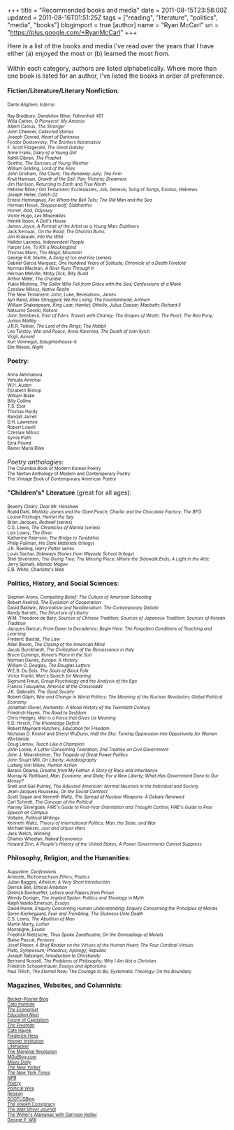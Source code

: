 +++
title = "Recommended books and media"
date = 2011-08-15T23:58:00Z
updated = 2011-08-16T01:51:25Z
tags = ["reading", "literature", "politics", "media", "books"]
blogimport = true
[author]
	name = "Ryan McCarl"
	uri = "https://plus.google.com/+RyanMcCarl"
+++

Here is a list of the books and media I've read over the years that I have either (a) enjoyed the most or (b) learned the most from.<br /><br />Within each category, authors are listed alphabetically.  Where more than one book is listed for an author, I've listed the books in order of preference.<br /><br /><b>Fiction/Literature/Literary Nonfiction</b>:<br /><br /><span class="Apple-style-span" style="font-size: x-small;">Dante Alighieri,&nbsp;<i>Inferno</i></span><br /><div style="margin-bottom: 0px; margin-left: 0px; margin-right: 0px; margin-top: 0px;"><span class="Apple-style-span" style="font-size: x-small;">Ray Bradbury, <i>Dandelion Wine; Fahrenheit 451</i></span></div><span class="Apple-style-span" style="font-size: x-small;">Willa Cather, <i>O Pioneers!</i>;&nbsp;<i>My Antonia</i></span><br /><span class="Apple-style-span" style="font-size: x-small;">Albert Camus, <i>The Stranger</i></span><br /><span class="Apple-style-span" style="font-size: x-small;">John Cheever, <i>Collected Stories</i></span><br /><span class="Apple-style-span" style="font-size: x-small;">Joseph Conrad, <i>Heart of Darkness</i></span><br /><span class="Apple-style-span" style="font-size: x-small;">Fyodor Dostoevsky, <i>The Brothers Karamazov</i></span><br /><span class="Apple-style-span" style="font-size: x-small;">F. Scott Fitzgerald, <i>The Great Gatsby</i></span><br /><span class="Apple-style-span" style="font-size: x-small;">Anne Frank, <i>Diary of a Young Girl</i></span><br /><div style="margin-bottom: 0px; margin-left: 0px; margin-right: 0px; margin-top: 0px;"><span class="Apple-style-span" style="font-size: x-small;">Kahlil Gibran, <i>The Prophet</i></span></div><span class="Apple-style-span" style="font-size: x-small;">Goethe, <i>The Sorrows of Young Werther</i></span><br /><span class="Apple-style-span" style="font-size: x-small;">William Golding, <i>Lord of the Flies</i></span><br /><span class="Apple-style-span" style="font-size: x-small;">John Grisham, <i>The Client; The Runaway Jury; The Firm</i></span><br /><span class="Apple-style-span" style="font-size: x-small;">Knut Hamsun, <i>Growth of the Soil</i>; <i>Pan; Victoria; </i><i>Dreamers</i></span><br /><span class="Apple-style-span" style="font-size: x-small;">Jim Harrison, <i>Returning to Earth</i>&nbsp;and <i>True North</i></span><br /><span class="Apple-style-span" style="font-size: x-small;">Hebrew Bible / Old Testament: Ecclesiastes, Job, Genesis, Song of Songs, Exodus, Hebrews</span><br /><span class="Apple-style-span" style="font-size: x-small;">Joseph Heller, <i>Catch-22</i></span><br /><span class="Apple-style-span" style="font-size: x-small;">Ernest Hemingway, <i>For Whom the Bell Tolls; The Old Man and the Sea</i></span><br /><span class="Apple-style-span" style="font-size: x-small;">Herman Hesse, <i>Steppenwolf; Siddhartha</i></span><br /><span class="Apple-style-span" style="font-size: x-small;">Homer, <i>Iliad, Odyssey</i></span><br /><span class="Apple-style-span" style="font-size: x-small;">Victor Hugo, <i>Les Miserables</i></span><br /><span class="Apple-style-span" style="font-size: x-small;">Henrik Ibsen, <i>A Doll's House</i></span><br /><span class="Apple-style-span" style="font-size: x-small;">James Joyce, <i>A Portrait of the Artist as a Young Man; Dubliners</i></span><br /><span class="Apple-style-span" style="font-size: x-small;">Jack Kerouac, <i>On the Road</i>;&nbsp;<i>The Dharma Bums</i></span><br /><span class="Apple-style-span" style="font-size: x-small;">Jon Krakauer, <i>Into the Wild</i></span><br /><span class="Apple-style-span" style="font-size: x-small;">Halldor Laxness, <i>Independent People</i></span><br /><span class="Apple-style-span" style="font-size: x-small;">Harper Lee, <i>To Kill a Mockingbird</i></span><br /><span class="Apple-style-span" style="font-size: x-small;">Thomas Mann, <i>The Magic Mountain</i></span><br /><span class="Apple-style-span" style="font-size: x-small;">George R.R. Martin, <i>A Song of Ice and Fire</i>&nbsp;(series)</span><br /><span class="Apple-style-span" style="font-size: x-small;">Gabriel Garcia Marquez, <i>One Hundred Years of Solitude; Chronicle of a Death Foretold</i></span><br /><span class="Apple-style-span" style="font-size: x-small;">Norman Maclean, <i>A River Runs Through It</i></span><br /><span class="Apple-style-span" style="font-size: x-small;">Herman Melville,&nbsp;<i>Moby Dick, Billy Budd</i></span><br /><span class="Apple-style-span" style="font-size: x-small;">Arthur Miller, <i>The Crucible</i></span><br /><span class="Apple-style-span" style="font-size: x-small;">Yukio Mishima, <i>The Sailor Who Fell from Grace with the Sea; Confessions of a Mask</i></span><br /><span class="Apple-style-span" style="font-size: x-small;">Czeslaw Milosz, <i>Native Realm</i></span><br /><span class="Apple-style-span" style="font-size: x-small;">The New Testament: John, Luke, Revelations, James</span><br /><span class="Apple-style-span" style="font-size: x-small;">Ayn Rand, <i>Atlas Shrugged; We the Living; The Fountainhead; Anthem</i></span><br /><span class="Apple-style-span" style="font-size: x-small;">William Shakespeare, <i>King Lear; Hamlet; Othello; Julius Caesar; Macbeth; Richard II</i></span><br /><span class="Apple-style-span" style="font-size: x-small;">Natsume Soseki, <i>Kokoro</i></span><br /><span class="Apple-style-span" style="font-size: x-small;">John Steinbeck, <i>East of Eden; Travels with Charley; The Grapes of Wrath; The Pearl; The Red Pony; Junius Maltby</i></span><br /><span class="Apple-style-span" style="font-size: x-small;">J.R.R. Tolkier, <i>The Lord of the Rings</i>; <i>The Hobbit</i></span><br /><span class="Apple-style-span" style="font-size: x-small;">Leo Tolstoy, <i>War and Peace; Anna Karenina; The Death of Ivan Ilyich</i></span><br /><span class="Apple-style-span" style="font-size: x-small;">Virgil, <i>Aeneid</i></span><br /><span class="Apple-style-span" style="font-size: x-small;">Kurt Vonnegut, <i>Slaughterhouse-5</i></span><br /><span class="Apple-style-span" style="font-size: x-small;">Elie Wiesel, <i>Night</i></span><br /><br /><b>Poetry</b>:<br /><br /><span class="Apple-style-span" style="font-size: x-small;">Anna Akhmatova</span><br /><div style="margin-bottom: 0px; margin-left: 0px; margin-right: 0px; margin-top: 0px;"><span class="Apple-style-span" style="font-size: x-small;">Yehuda Amichai</span></div><div style="margin-bottom: 0px; margin-left: 0px; margin-right: 0px; margin-top: 0px;"><span class="Apple-style-span" style="font-size: x-small;">W.H. Auden</span></div><div style="margin-bottom: 0px; margin-left: 0px; margin-right: 0px; margin-top: 0px;"><span class="Apple-style-span" style="font-size: x-small;">Elizabeth Bishop</span></div><div style="margin-bottom: 0px; margin-left: 0px; margin-right: 0px; margin-top: 0px;"><span class="Apple-style-span" style="font-size: x-small;">William Blake</span></div><div style="margin-bottom: 0px; margin-left: 0px; margin-right: 0px; margin-top: 0px;"><span class="Apple-style-span" style="font-size: x-small;">Billy Collins</span></div><div style="margin-bottom: 0px; margin-left: 0px; margin-right: 0px; margin-top: 0px;"><span class="Apple-style-span" style="font-size: x-small;">T.S. Eliot</span></div><div style="margin-bottom: 0px; margin-left: 0px; margin-right: 0px; margin-top: 0px;"><span class="Apple-style-span" style="font-size: x-small;">Thomas Hardy</span></div><div style="margin-bottom: 0px; margin-left: 0px; margin-right: 0px; margin-top: 0px;"><span class="Apple-style-span" style="font-size: x-small;">Randall Jarrell</span></div><div style="margin-bottom: 0px; margin-left: 0px; margin-right: 0px; margin-top: 0px;"><span class="Apple-style-span" style="font-size: x-small;">D.H. Lawrence</span></div><div style="margin-bottom: 0px; margin-left: 0px; margin-right: 0px; margin-top: 0px;"><span class="Apple-style-span" style="font-size: x-small;">Robert Lowell</span></div><div style="margin-bottom: 0px; margin-left: 0px; margin-right: 0px; margin-top: 0px;"><span class="Apple-style-span" style="font-size: x-small;">Czeslaw Milosz</span></div><div style="margin-bottom: 0px; margin-left: 0px; margin-right: 0px; margin-top: 0px;"><span class="Apple-style-span" style="font-size: x-small;">Sylvia Plath</span></div><div style="margin-bottom: 0px; margin-left: 0px; margin-right: 0px; margin-top: 0px;"><span class="Apple-style-span" style="font-size: x-small;">Ezra Pound</span></div><div style="margin-bottom: 0px; margin-left: 0px; margin-right: 0px; margin-top: 0px;"><span class="Apple-style-span" style="font-size: x-small;">Rainer Maria Rilke</span></div><div style="margin-bottom: 0px; margin-left: 0px; margin-right: 0px; margin-top: 0px;"><br /></div><i>Poetry anthologies</i>:<br /><div style="margin-bottom: 0px; margin-left: 0px; margin-right: 0px; margin-top: 0px;"><span class="Apple-style-span" style="font-size: x-small;">The Columbia Book of Modern Korean Poetry</span></div><div style="margin-bottom: 0px; margin-left: 0px; margin-right: 0px; margin-top: 0px;"><span class="Apple-style-span" style="font-size: x-small;">The Norton Anthology of Modern and Contemporary Poetry</span></div><div style="margin-bottom: 0px; margin-left: 0px; margin-right: 0px; margin-top: 0px;"><span class="Apple-style-span" style="font-size: x-small;">The Vintage Book of Contemporary American Poetry</span></div><br /><b>"Children's" Literature</b>&nbsp;(great for all ages):<br /><br /><span class="Apple-style-span" style="font-size: x-small;">Beverly Cleary, <i>Dear Mr. Henshaw</i></span><br /><span class="Apple-style-span" style="font-size: x-small;">Roald Dahl, <i>Matilda;&nbsp;James and the Giant Peach; Charlie and the Chocolate Factory; The BFG</i></span><br /><span class="Apple-style-span" style="font-size: x-small;">Louise Fitzhugh, <i>Harriet the Spy</i></span><br /><span class="Apple-style-span" style="font-size: x-small;">Brian Jacques, <i>Redwall</i>&nbsp;(series)</span><br /><span class="Apple-style-span" style="font-size: x-small;">C.S. Lewis, <i>The Chronicles of Narnia</i>&nbsp;(series)</span><br /><span class="Apple-style-span" style="font-size: x-small;">Lois Lowry, <i>The Giver</i></span><br /><span class="Apple-style-span" style="font-size: x-small;">Katherine Paterson, <i>The Bridge to Terabithia</i></span><br /><span class="Apple-style-span" style="font-size: x-small;">Philip Pullman,&nbsp;<i>His Dark Materials&nbsp;</i>(trilogy)</span><br /><div style="margin-bottom: 0px; margin-left: 0px; margin-right: 0px; margin-top: 0px;"><span class="Apple-style-span" style="font-size: x-small;">J.K. Rowling,&nbsp;<i>Harry Potter</i>&nbsp;series</span></div><div style="margin-bottom: 0px; margin-left: 0px; margin-right: 0px; margin-top: 0px;"><span class="Apple-style-span" style="font-size: x-small;">Louis Sachar, <i>Sideways Stories from Wayside School</i>&nbsp;(trilogy)</span></div><div><span class="Apple-style-span" style="font-size: x-small;">Shel Silverstein,&nbsp;<i>The Giving Tree;&nbsp;</i><i>The Missing Piece; Where the Sidewalk Ends; A Light in the Attic</i></span></div><div><span class="Apple-style-span" style="font-size: x-small;">Jerry Spinelli, <i>Maniac Magee</i></span></div><div><span class="Apple-style-span" style="font-size: x-small;">E.B. White, <i>Charlotte's Web</i></span></div><div><br /></div><b>Politics, History, and Social Sciences</b>:<br /><br /><span class="Apple-style-span" style="font-size: x-small;">Stephen Arons, <i>Compelling Belief: The Culture of American Schooling</i></span><br /><span class="Apple-style-span" style="font-size: x-small;">Robert Axelrod, <i>The Evolution of Cooperation</i></span><br /><span class="Apple-style-span" style="font-size: x-small;">David Baldwin, <i>Neorealism and Neoliberalism: The Contemporary Debate</i></span><br /><span class="Apple-style-span" style="font-size: x-small;">Randy Barnett, <i>The Structure of Liberty</i></span><br /><span class="Apple-style-span" style="font-size: x-small;">W.M. Theodore de Bary, <i>Sources of Chinese Tradition;&nbsp;</i><i>Sources of Japanese Tradition;&nbsp;</i><i>Sources of Korean Tradition</i></span><br /><span class="Apple-style-span" style="font-size: x-small;">Jacques Barzun, <i>From Dawn to Decadence</i>; <i>Begin Here: The Forgotten Conditions of Teaching and Learning</i></span><br /><span class="Apple-style-span" style="font-size: x-small;">Frederic Bastiat, <i>The Law</i></span><br /><span class="Apple-style-span" style="font-size: x-small;">Allan Bloom, <i>The Closing of the American Mind</i></span><br /><span class="Apple-style-span" style="font-size: x-small;">Jacob Burckhardt, <i>The Civilization of the Renaissance in Italy</i></span><br /><span class="Apple-style-span" style="font-size: x-small;">Bruce Cumings, <i>Korea's Place in the Sun</i></span><br /><span class="Apple-style-span" style="font-size: x-small;">Norman Davies, <i>Europe: A History</i></span><br /><span class="Apple-style-span" style="font-size: x-small;">William O. Douglas, <i>The Douglas Letters</i></span><br /><span class="Apple-style-span" style="font-size: x-small;">W.E.B. Du Bois, <i>The Souls of Black Folk</i></span><br /><span class="Apple-style-span" style="font-size: x-small;">Victor Frankl, <i>Man's Search for Meaning</i></span><br /><span class="Apple-style-span" style="font-size: x-small;">Sigmund Freud, <i>Group Psychology and the Analysis of the Ego</i></span><br /><span class="Apple-style-span" style="font-size: x-small;">Francis Fukuyama, <i>America at the Crossroads</i></span><br /><span class="Apple-style-span" style="font-size: x-small;">J.K. Galbraith, <i>The Good Society</i></span><br /><span class="Apple-style-span" style="font-size: x-small;">Robert Gilpin, <i>War and Change in World Politics; The Meaning of the Nuclear Revolution; Global Political Economy</i></span><br /><span class="Apple-style-span" style="font-size: x-small;">Jonathan Glover, <i>Humanity: A Moral History of the Twentieth Century</i></span><br /><span class="Apple-style-span" style="font-size: x-small;">Friedrich Hayek, <i>The Road to Serfdom</i></span><br /><span class="Apple-style-span" style="font-size: x-small;">Chris Hedges, <i>War is a Force that Gives Us Meaning</i></span><br /><span class="Apple-style-span" style="font-size: x-small;">E.D. Hirsch, </span><span class="Apple-style-span" style="font-size: x-small;"><i>The Knowledge Deficit</i></span><br /><span class="Apple-style-span" style="font-size: x-small;">Robert Maynard Hutchins, <i>Education for Freedom</i></span><br /><span class="Apple-style-span" style="font-size: x-small;">Nicholas D. Kristof and Sheryl WuDunn,&nbsp;<i>Half the Sky: Turning Oppression into Opportunity for Women Worldwide</i></span><br /><span class="Apple-style-span" style="font-size: x-small;">Doug Lemov,&nbsp;<i>Teach Like a Champion</i></span><br /><span class="Apple-style-span" style="font-size: x-small;">John Locke,&nbsp;<i>A Letter Concerning Toleration; 2nd Treatise on Civil Government</i></span><br /><span class="Apple-style-span" style="font-size: x-small;">John J. Mearsheimer, <i>The Tragedy of Great Power Politics</i></span><br /><span class="Apple-style-span" style="font-size: x-small;">John Stuart Mill, <i>On Liberty;&nbsp;Autobiography</i></span><br /><span class="Apple-style-span" style="font-size: x-small;">Ludwig Von Mises,&nbsp;<i>Human Action</i></span><br /><span class="Apple-style-span" style="font-size: x-small;">Barack Obama, <i>Dreams from My Father: A Story of Race and Inheritance</i></span><br /><span class="Apple-style-span" style="font-size: x-small;">Murray N. Rothbard, <i>Man, Economy, and State; For a New Liberty;&nbsp;What Has Government Done to Our Money?</i></span><br /><span class="Apple-style-span" style="font-size: x-small;">Snell and Gail Putney, <i>The Adjusted American: Normal Neurosis in the Individual and Society</i></span><br /><span class="Apple-style-span" style="font-size: x-small;">Jean-Jacques Rousseau, <i>On the Social Contract</i></span><br /><span class="Apple-style-span" style="font-size: x-small;">Scott Sagan and Kenneth Waltz, <i>The Spread of Nuclear Weapons: A Debate Renewed</i></span><br /><span class="Apple-style-span" style="font-size: x-small;">Carl Schmitt, <i>The Concept of the Political</i></span><br /><span class="Apple-style-span" style="font-size: x-small;">Harvey Silverglate, <i>FIRE's Guide to First-Year Orientation and Thought Control</i>; <i>FIRE's Guide to Free Speech on Campus</i></span><br /><span class="Apple-style-span" style="font-size: x-small;">Voltaire, <i>Political Writings</i></span><br /><span class="Apple-style-span" style="font-size: x-small;">Kenneth Waltz, <i>Theory of International Politics; Man, the State, and War</i></span><br /><span class="Apple-style-span" style="font-size: x-small;">Michael Walzer, <i>Just and Unjust Wars</i></span><br /><span class="Apple-style-span" style="font-size: x-small;">Jack Welch, <i>Winning</i></span><br /><div style="margin-bottom: 0px; margin-left: 0px; margin-right: 0px; margin-top: 0px;"><span class="Apple-style-span" style="font-size: x-small;">Charles Wheelan, <i>Naked Economics</i></span></div><span class="Apple-style-span" style="font-size: x-small;">Howard Zinn,<i>&nbsp;A People's History of the United States; A Power Governments Cannot Suppress</i></span><br /><br /><b>Philosophy, Religion, and the Humanities</b>:<br /><br /><span class="Apple-style-span" style="font-size: x-small;">Augustine, <i>Confessions</i></span><br /><span class="Apple-style-span" style="font-size: x-small;">Aristotle, <i>Nichomachean Ethics; Poetics</i></span><br /><span class="Apple-style-span" style="font-size: x-small;">Julian Baggini, <i>Atheism: A Very Short Introduction</i></span><br /><span class="Apple-style-span" style="font-size: x-small;">Derrick Bell, <i>Ethical Ambition</i></span><br /><span class="Apple-style-span" style="font-size: x-small;">Dietrich Bonhoeffer, <i>Letters and Papers from Prison</i></span><br /><div style="margin-bottom: 0px; margin-left: 0px; margin-right: 0px; margin-top: 0px;"><span class="Apple-style-span" style="font-size: x-small;">Wendy Doniger,&nbsp;<i>The Implied Spider: Politics and Theology in Myth</i></span></div><div style="margin-bottom: 0px; margin-left: 0px; margin-right: 0px; margin-top: 0px;"><span class="Apple-style-span" style="font-size: x-small;">Ralph Waldo Emerson, <i>Essays</i></span></div><div style="margin-bottom: 0px; margin-left: 0px; margin-right: 0px; margin-top: 0px;"><span class="Apple-style-span" style="font-size: x-small;">David Hume,<i>&nbsp;Enquiry Concerning Human Understanding; Enquiry Concerning the Principles of Morals</i></span></div><div style="margin-bottom: 0px; margin-left: 0px; margin-right: 0px; margin-top: 0px;"><span class="Apple-style-span" style="font-size: x-small;">Soren Kierkegaard, <i>Fear and Trembling; The Sickness Unto Death</i></span></div><div style="margin-bottom: 0px; margin-left: 0px; margin-right: 0px; margin-top: 0px;"><span class="Apple-style-span" style="font-size: x-small;">C.S. Lewis, <i>The Abolition of Man</i></span></div><div style="margin-bottom: 0px; margin-left: 0px; margin-right: 0px; margin-top: 0px;"><span class="Apple-style-span" style="font-size: x-small;">Martin Marty, <i>Luther</i></span></div><div style="margin-bottom: 0px; margin-left: 0px; margin-right: 0px; margin-top: 0px;"><span class="Apple-style-span" style="font-size: x-small;">Montaigne, <i>Essais</i></span></div><div style="margin-bottom: 0px; margin-left: 0px; margin-right: 0px; margin-top: 0px;"><span class="Apple-style-span" style="font-size: x-small;">Friedrich Nietzsche, <i>Thus Spoke Zarathustra; On the Geneaology of Morals</i></span><br /><span class="Apple-style-span" style="font-size: x-small;">Blaise Pascal, <i>Pensees</i></span></div><div style="margin-bottom: 0px; margin-left: 0px; margin-right: 0px; margin-top: 0px;"><span class="Apple-style-span" style="font-size: x-small;">Josef Pieper, <i>A Brief Reader on the Virtues of the Human Heart; The Four Cardinal Virtues</i></span></div><div style="margin-bottom: 0px; margin-left: 0px; margin-right: 0px; margin-top: 0px;"><span class="Apple-style-span" style="font-size: x-small;">Plato, <i>Symposium; Phaedrus; Apology; Republic</i></span></div><div style="margin-bottom: 0px; margin-left: 0px; margin-right: 0px; margin-top: 0px;"><span class="Apple-style-span" style="font-size: x-small;">Joseph Ratzinger, <i>Introduction to Christianity</i></span></div><div style="margin-bottom: 0px; margin-left: 0px; margin-right: 0px; margin-top: 0px;"><span class="Apple-style-span" style="font-size: x-small;">Bertrand Russell, <i>The Problems of Philosophy; Why I Am Not a Christian</i></span></div><div style="margin-bottom: 0px; margin-left: 0px; margin-right: 0px; margin-top: 0px;"><span class="Apple-style-span" style="font-size: x-small;">Friedrich Schopenhauer, <i>Essays and Aphorisms</i></span></div><div style="margin-bottom: 0px; margin-left: 0px; margin-right: 0px; margin-top: 0px;"><span class="Apple-style-span" style="font-size: x-small;">Paul Tillich, <i>The Eternal Now; The Courage to Be; Systematic Theology; On the Boundary</i></span></div><br /><b>Magazines, Websites, and Columnists</b>:<br /><br /><div style="margin-bottom: 0px; margin-left: 0px; margin-right: 0px; margin-top: 0px;"><a href="http://www.becker-posner-blog.com/"><span class="Apple-style-span" style="font-size: x-small;">Becker-Posner Blog</span></a><br /><a href="http://www.cato.org/"><span class="Apple-style-span" style="font-size: x-small;">Cato Institute</span></a></div><i><a href="http://www.economist.com/"><span class="Apple-style-span" style="font-size: x-small;">The Economist</span></a></i><br /><i><a href="http://educationnext.org/"><span class="Apple-style-span" style="font-size: x-small;">Education Next</span></a></i><br /><a href="http://www.futureofcapitalism.com/"><span class="Apple-style-span" style="font-size: x-small;">Future of Capitalism</span></a><br /><i><a href="http://www.google.com/url?sa=t&amp;source=web&amp;cd=1&amp;ved=0CCMQFjAA&amp;url=http%3A%2F%2Fwww.thefreemanonline.org%2F&amp;ei=Q9hJToPLL8W80AHK9KjrBw&amp;usg=AFQjCNGVezoozWZyMdWYHTCzFmaN1kXOfw"><span class="Apple-style-span" style="font-size: x-small;">The Freeman</span></a></i><br /><a href="http://cafehayek.com/"><span class="Apple-style-span" style="font-size: x-small;">Cafe Hayek</span></a><br /><a href="http://educationnext.org/author/fhess/"><span class="Apple-style-span" style="font-size: x-small;">Frederick Hess</span></a><br /><a href="http://www.hoover.org/"><span class="Apple-style-span" style="font-size: x-small;">Hoover Institution</span></a><br /><a href="http://lifehacker.com/"><span class="Apple-style-span" style="font-size: x-small;">Lifehacker</span></a><br /><a href="http://marginalrevolution.com/"><span class="Apple-style-span" style="font-size: x-small;">The Marginal Revolution</span></a><br /><a href="http://mgoblog.com/"><span class="Apple-style-span" style="font-size: x-small;">MGoBlog.com</span></a><br /><i><a href="http://mises.org/"><span class="Apple-style-span" style="font-size: x-small;">Mises Daily</span></a></i><br /><i><a href="http://www.newyorker.com/"><span class="Apple-style-span" style="font-size: x-small;">The New Yorker</span></a></i><br /><i><a href="http://www.nytimes.com/"><span class="Apple-style-span" style="font-size: x-small;">The New York Times</span></a></i><br /><a href="http://www.npr.org/"><span class="Apple-style-span" style="font-size: x-small;">NPR</span></a><br /><i><a href="http://www.poetryfoundation.org/"><span class="Apple-style-span" style="font-size: x-small;">Poetry</span></a></i><br /><a href="http://politicalwire.com/"><span class="Apple-style-span" style="font-size: x-small;">Political Wire</span></a><br /><i><a href="http://reason.com/"><span class="Apple-style-span" style="font-size: x-small;">Reason</span></a></i><br /><a href="http://www.scotusblog.com/"><span class="Apple-style-span" style="font-size: x-small;">SCOTUSBlog</span></a><br /><div style="margin-bottom: 0px; margin-left: 0px; margin-right: 0px; margin-top: 0px;"><a href="http://volokh.com/"><span class="Apple-style-span" style="font-size: x-small;">The Volokh Conspiracy</span></a></div><div><i><a href="http://online.wsj.com/home-page"><span class="Apple-style-span" style="font-size: x-small;">The Wall Street Journal</span></a></i></div><a href="http://writersalmanac.publicradio.org/"><span class="Apple-style-span" style="font-size: x-small;">The Writer's Alamanac with Garrison Keillor</span></a><br /><a href="http://www.washingtonpost.com/george-f-will/2011/02/24/ABVZKXN_page.html"><span class="Apple-style-span" style="font-size: x-small;">George F. Will</span></a><br /><br />
